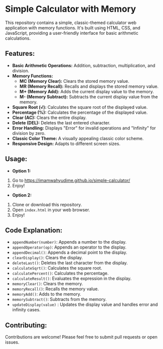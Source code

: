 # Simple Calculator with Memory

This repository contains a simple, classic-themed calculator web application with memory functions. It's built using HTML, CSS, and JavaScript, providing a user-friendly interface for basic arithmetic calculations.

## Features:

-   **Basic Arithmetic Operations:** Addition, subtraction, multiplication, and division.
-   **Memory Functions:**
    -   **MC (Memory Clear):** Clears the stored memory value.
    -   **MR (Memory Recall):** Recalls and displays the stored memory value.
    -   **M+ (Memory Add):** Adds the current display value to the memory.
    -   **M- (Memory Subtract):** Subtracts the current display value from the memory.
-   **Square Root (√):** Calculates the square root of the displayed value.
-   **Percentage (%):** Calculates the percentage of the displayed value.
-   **Clear (AC):** Clears the entire display.
-   **Delete (DEL):** Deletes the last entered character.
-   **Error Handling:** Displays "Error" for invalid operations and "Infinity" for division by zero.
-   **Classic Color Theme:** A visually appealing classic color scheme.
-   **Responsive Design:** Adapts to different screen sizes.

## Usage:

- **Option 1:**
1. Go to https://imamwahyudime.github.io/simple-calculator/
2. Enjoy!


- **Option 2:**
1.  Clone or download this repository.
2.  Open `index.html` in your web browser.
3.  Enjoy!

## Code Explanation:

-   `appendNumber(number)`: Appends a number to the display.
-   `appendOperator(op)`: Appends an operator to the display.
-   `appendDecimal()`: Appends a decimal point to the display.
-   `clearDisplay()`: Clears the display.
-   `deleteLast()`: Deletes the last character from the display.
-   `calculateSqrt()`: Calculates the square root.
-   `calculatePercent()`: Calculates the percentage.
-   `calculateResult()`: Evaluates the expression in the display.
-   `memoryClear()`: Clears the memory.
-   `memoryRecall()`: Recalls the memory value.
-   `memoryAdd()`: Adds to the memory.
-   `memorySubtract()`: Subtracts from the memory.
-   `updateDisplay(value)` : Updates the display value and handles error and infinity cases.

## Contributing:

Contributions are welcome! Please feel free to submit pull requests or open issues.
